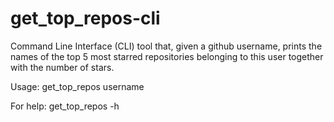 # get_top_repos-cli

Command Line Interface (CLI) tool that, given a github username, prints the names of the top 5 most starred repositories
belonging to this user together with the number of stars.

Usage:
get_top_repos username

For help:
get_top_repos -h
